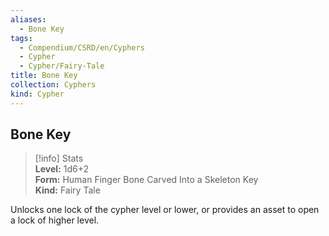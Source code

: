 ```yaml
---
aliases:
  - Bone Key
tags:
  - Compendium/CSRD/en/Cyphers
  - Cypher
  - Cypher/Fairy-Tale
title: Bone Key
collection: Cyphers
kind: Cypher
---
```

## Bone Key  
>[!info] Stats  
> **Level:** 1d6+2  
> **Form:** Human Finger Bone Carved Into a Skeleton Key  
> **Kind:** Fairy Tale
  
Unlocks one lock of the cypher level or lower, or provides an asset to open a lock of higher level.